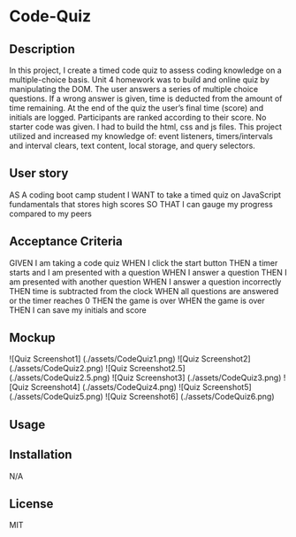 # Code-Quiz

## Description

In this project, I create a timed code quiz to assess coding knowledge on a multiple-choice basis. 
Unit 4 homework was to build and online quiz by manipulating the DOM. The user answers a series of multiple choice questions. If a wrong answer is given, time is deducted from the amount of time remaining. At the end of the quiz the user’s final time (score) and initials are logged. Participants are ranked according to their score. No starter code was given. I had to build the html, css and js files. This project utilized and increased my knowledge of:
event listeners,
timers/intervals and interval clears,
text content,
local storage, and
query selectors.

## User story
AS A coding boot camp student
I WANT to take a timed quiz on JavaScript fundamentals that stores high scores
SO THAT I can gauge my progress compared to my peers

## Acceptance Criteria 
GIVEN I am taking a code quiz
WHEN I click the start button
THEN a timer starts and I am presented with a question
WHEN I answer a question
THEN I am presented with another question
WHEN I answer a question incorrectly
THEN time is subtracted from the clock
WHEN all questions are answered or the timer reaches 0
THEN the game is over
WHEN the game is over
THEN I can save my initials and score

## Mockup
![Quiz Screenshot1] (./assets/CodeQuiz1.png)
![Quiz Screenshot2] (./assets/CodeQuiz2.png)
![Quiz Screenshot2.5] (./assets/CodeQuiz2.5.png)
![Quiz Screenshot3] (./assets/CodeQuiz3.png)
![Quiz Screenshot4] (./assets/CodeQuiz4.png)
![Quiz Screenshot5] (./assets/CodeQuiz5.png)
![Quiz Screenshot6] (./assets/CodeQuiz6.png)
## Usage

## Installation
N/A

## License 
MIT

